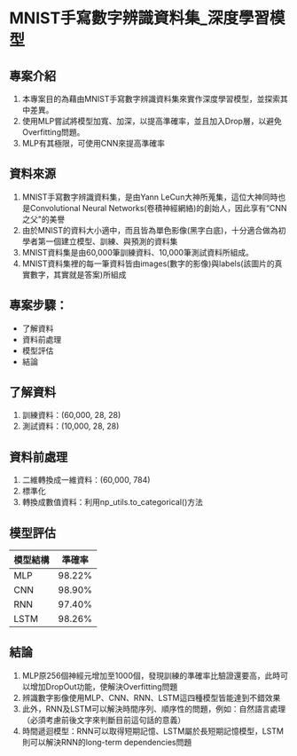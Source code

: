 # MNIST手寫數字辨識資料集_深度學習模型

## 專案介紹

1. 本專案目的為藉由MNIST手寫數字辨識資料集來實作深度學習模型，並探索其中差異。
2. 使用MLP嘗試將模型加寬、加深，以提高準確率，並且加入Drop層，以避免Overfitting問題。
3. MLP有其極限，可使用CNN來提高準確率

## 資料來源

1. MNIST手寫數字辨識資料集，是由Yann LeCun大神所蒐集，這位大神同時也是Convolutional Neural Networks(卷積神經網絡)的創始人，因此享有“CNN 之父"的美譽
2. 由於MNIST的資料大小適中，而且皆為單色影像(黑字白底)，十分適合做為初學者第一個建立模型、訓練、與預測的資料集
3. MNIST資料集是由60,000筆訓練資料、10,000筆測試資料所組成。
4. MNIST資料集裡的每一筆資料皆由images(數字的影像)與labels(該圖片的真 實數字，其實就是答案)所組成

## 專案步驟：

- 了解資料
- 資料前處理
- 模型評估
- 結論

## 了解資料

1. 訓練資料：(60,000, 28, 28)
2. 測試資料：(10,000, 28, 28)

## 資料前處理

1. 二維轉換成一維資料：(60,000, 784)
2. 標準化
3. 轉換成數值資料：利用np_utils.to_categorical()方法

## 模型評估
|  模型結構  | 準確率 |
| ---------|--------| 
|    MLP   | 98.22% |
|    CNN   | 98.90% |
|    RNN   | 97.40% |
|   LSTM   | 98.26% |

## 結論
1. MLP原256個神經元增加至1000個，發現訓練的準確率比驗證還要高，此時可以增加DropOut功能，使解決Overfitting問題
2. 辨識數字影像使用MLP、CNN、RNN、LSTM這四種模型皆能達到不錯效果
3. 此外，RNN及LSTM可以解決時間序列、順序性的問題，例如：自然語言處理（必須考慮前後文字來判斷目前這句話的意義）
4. 時間遞迴模型：RNN可以取得短期記憶、LSTM屬於長短期記憶模型，LSTM則可以解決RNN的long-term dependencies問題


